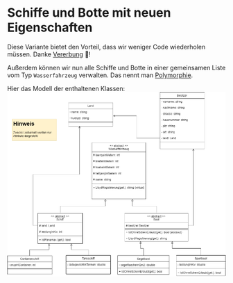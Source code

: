 # Schiffe und Botte mit neuen Eigenschaften
Diese Variante bietet den Vorteil, dass wir weniger Code wiederholen müssen. Danke [Vererbung](https://learn.microsoft.com/de-de/dotnet/csharp/fundamentals/object-oriented/inheritance) :pray:! 

Außerdem können wir nun alle Schiffe und Botte in einer gemeinsamen Liste vom Typ `Wasserfahrzeug` verwalten. Das nennt man [Polymorphie](https://learn.microsoft.com/de-de/dotnet/csharp/fundamentals/object-oriented/polymorphism).

Hier das Modell der enthaltenen Klassen:
![](UML-SchiffeUndBoote.drawio.png)
